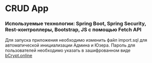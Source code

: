 <h1 align="left">CRUD App</h1> 
<h3 align="left">Используемые технологии: Spring Boot, Spring Security, Rest-контроллеры, Bootstrap, JS c помощью Fetch API</h3>
<p align="left">Для запуска приложения необходимо изменить файл import.sql для автоматической инициализации Админа и Юзера. Пароль для пользователей необходимо указать в зашифрованном виде <a href="https://bcrypt.online")>bCrypt.online<a/></p>
